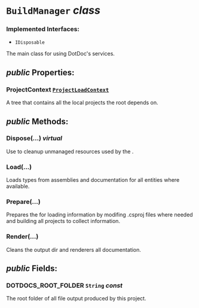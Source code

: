 # <code><span title="The main class for using DotDoc's services.">BuildManager</span></code> *class*

### Implemented Interfaces:

- <code title="Provides a mechanism for releasing unmanaged resources.">IDisposable</code>

The main class for using DotDoc's services.

## *public* Properties:

### ProjectContext <code>[ProjectLoadContext](Loader/ProjectLoadContext.md)</code>

A tree that contains all the local projects the root depends on.



## *public* Methods:

### Dispose(...) *virtual*

Use to cleanup unmanaged resources used by the <see cref="P:DotDocs.Core.BuildManager.ProjectContext" />.



### Load(...)

Loads types from assemblies and documentation for all entities where available.



### Prepare(...)

Prepares the <see cref="T:DotDocs.Core.BuildManager" /> for loading information by modifing .csproj files where needed and building all projects to collect information.



### Render(...)

Cleans the output dir and renderers all documentation.



## *public* Fields:

### DOTDOCS_ROOT_FOLDER <code><span title="Represents text as a sequence of UTF-16 code units.">String</span></code> *const*

The root folder of all file output produced by this project.